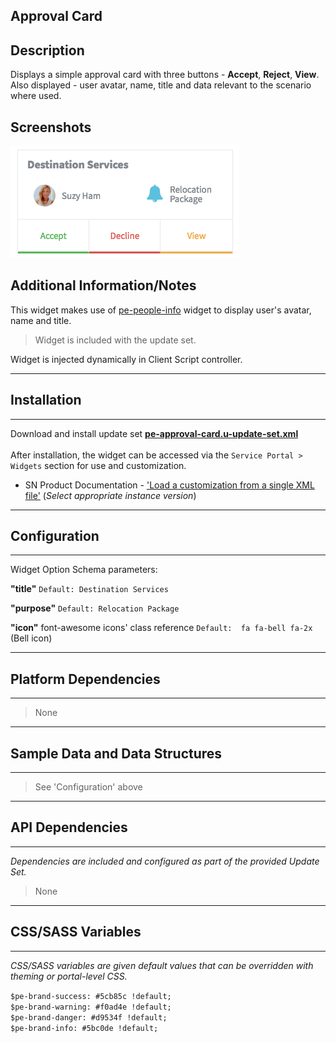 ## Approval Card

## Description

Displays a simple approval card with three buttons - **Accept**, **Reject**, **View**. Also displayed - user avatar, name, title and data relevant to the scenario where used.

## Screenshots
![alt text](../../images/approval.png "Approval Card Widget")

## Additional Information/Notes 
This widget makes use of [pe-people-info](https://github.com/platform-experience/serviceportal-widget-library/tree/master/people-card/pe-people-info) widget to display user's avatar, name and title. 
> Widget is included with the update set.

Widget is injected dynamically in Client Script controller.

---
## Installation
---
Download and install update set **[pe-approval-card.u-update-set.xml](pe-approval-card.u-update-set.xml)** <br/><br/>
After installation, the widget can be accessed via the `Service Portal > Widgets` section for use and customization.<br/>
* SN Product Documentation - ['Load a customization from a single XML file'](https://docs.servicenow.com/search?q=Load+a+customization+from+a+single+XML+file)   (<i>Select appropriate instance version</i>)

---
## Configuration
---
Widget Option Schema parameters:

**"title"** `Default: Destination Services`

**"purpose"** `Default: Relocation Package`

**"icon"** font-awesome icons' class reference `Default:  fa fa-bell fa-2x` (Bell icon)

---
## Platform Dependencies
---
> None
---
## Sample Data and Data Structures
---
> See 'Configuration' above

---
## API Dependencies
---
<i>Dependencies are included and configured as part of the provided Update Set.</i>
> None

---
## CSS/SASS Variables
---
_CSS/SASS variables are given default values that can be overridden with theming or portal-level CSS._

`$pe-brand-success: #5cb85c !default;`<br/>
`$pe-brand-warning: #f0ad4e !default;`<br/>
`$pe-brand-danger: #d9534f !default;`<br/>
`$pe-brand-info: #5bc0de !default;`<br/>